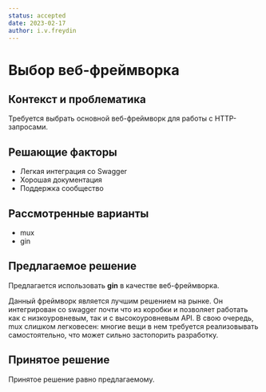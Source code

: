 ```yaml
---
status: accepted
date: 2023-02-17
author: i.v.freydin
---
```

# Выбор веб-фреймворка

## Контекст и проблематика

Требуется выбрать основной веб-фреймворк для работы с HTTP-запросами.

## Решающие факторы

- Легкая интеграция со Swagger
- Хорошая документация
- Поддержка сообщество

## Рассмотренные варианты

* mux
* gin

## Предлагаемое решение

Предлагается использовать **gin** в качестве веб-фреймворка.

Данный фреймворк является лучшим решением на рынке. Он интегрирован со swagger почти что из коробки и позволяет
работать как с низкоуровневым, так и с высокоуровневым API. В свою очередь, mux слишком легковесен: многие вещи в 
нем требуется реализовывать самостоятельно, что может сильно застопорить разработку.

## Принятое решение

Принятое решение равно предлагаемому.
